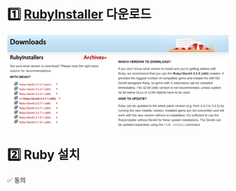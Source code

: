 # 1️⃣ [RubyInstaller](https://rubyinstaller.org/downloads/) 다운로드
![RubyInstaller](imgs/RubyInstaller.png)
# 2️⃣ Ruby 설치
✅ 동의